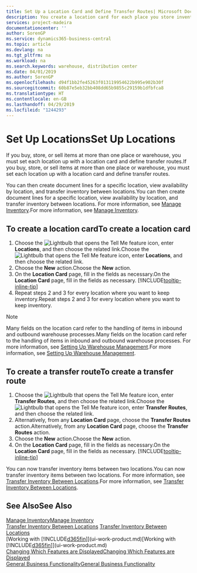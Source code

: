 ```yaml
---
title: Set Up a Location Card and Define Transfer Routes| Microsoft Docs
description: You create a location card for each place you store inventory items, for example, a warehouse or distribution centre, and set up routes to transfer items between locations.
services: project-madeira
documentationcenter: ''
author: SorenGP
ms.service: dynamics365-business-central
ms.topic: article
ms.devlang: na
ms.tgt_pltfrm: na
ms.workload: na
ms.search.keywords: warehouse, distribution center
ms.date: 04/01/2019
ms.author: SorenGP
ms.openlocfilehash: d94f1bb2fe45263f013119954622b995e902b30f
ms.sourcegitcommit: 60b87e5eb32bb408dd65b9855c29159b1dfbfca8
ms.translationtype: HT
ms.contentlocale: en-GB
ms.lasthandoff: 04/29/2019
ms.locfileid: "1244293"
---
```

# <a name="set-up-locations"></a><span data-ttu-id="190c8-103">Set Up Locations</span><span class="sxs-lookup"><span data-stu-id="190c8-103">Set Up Locations</span></span>
<span data-ttu-id="190c8-104">If you buy, store, or sell items at more than one place or warehouse, you must set each location up with a location card and define transfer routes.</span><span class="sxs-lookup"><span data-stu-id="190c8-104">If you buy, store, or sell items at more than one place or warehouse, you must set each location up with a location card and define transfer routes.</span></span>

<span data-ttu-id="190c8-105">You can then create document lines for a specific location, view availability by location, and transfer inventory between locations.</span><span class="sxs-lookup"><span data-stu-id="190c8-105">You can then create document lines for a specific location, view availability by location, and transfer inventory between locations.</span></span> <span data-ttu-id="190c8-106">For more information, see [Manage Inventory](inventory-manage-inventory.md).</span><span class="sxs-lookup"><span data-stu-id="190c8-106">For more information, see [Manage Inventory](inventory-manage-inventory.md).</span></span>

## <a name="to-create-a-location-card"></a><span data-ttu-id="190c8-107">To create a location card</span><span class="sxs-lookup"><span data-stu-id="190c8-107">To create a location card</span></span>
1. <span data-ttu-id="190c8-108">Choose the ![Lightbulb that opens the Tell Me feature](media/ui-search/search_small.png "Tell me what you want to do") icon, enter **Locations**, and then choose the related link.</span><span class="sxs-lookup"><span data-stu-id="190c8-108">Choose the ![Lightbulb that opens the Tell Me feature](media/ui-search/search_small.png "Tell me what you want to do") icon, enter **Locations**, and then choose the related link.</span></span>
2. <span data-ttu-id="190c8-109">Choose the **New** action.</span><span class="sxs-lookup"><span data-stu-id="190c8-109">Choose the **New** action.</span></span>
3. <span data-ttu-id="190c8-110">On the **Location Card** page, fill in the fields as necessary.</span><span class="sxs-lookup"><span data-stu-id="190c8-110">On the **Location Card** page, fill in the fields as necessary.</span></span> [!INCLUDE[tooltip-inline-tip](includes/tooltip-inline-tip_md.md)]
4. <span data-ttu-id="190c8-111">Repeat steps 2 and 3 for every location where you want to keep inventory.</span><span class="sxs-lookup"><span data-stu-id="190c8-111">Repeat steps 2 and 3 for every location where you want to keep inventory.</span></span>

> [!NOTE]  
> <span data-ttu-id="190c8-112">Many fields on the location card refer to the handling of items in inbound and outbound warehouse processes.</span><span class="sxs-lookup"><span data-stu-id="190c8-112">Many fields on the location card refer to the handling of items in inbound and outbound warehouse processes.</span></span> <span data-ttu-id="190c8-113">For more information, see [Setting Up Warehouse Management](warehouse-setup-warehouse.md).</span><span class="sxs-lookup"><span data-stu-id="190c8-113">For more information, see [Setting Up Warehouse Management](warehouse-setup-warehouse.md).</span></span>

## <a name="to-create-a-transfer-route"></a><span data-ttu-id="190c8-114">To create a transfer route</span><span class="sxs-lookup"><span data-stu-id="190c8-114">To create a transfer route</span></span>
1. <span data-ttu-id="190c8-115">Choose the ![Lightbulb that opens the Tell Me feature](media/ui-search/search_small.png "Tell me what you want to do") icon, enter **Transfer Routes**, and then choose the related link.</span><span class="sxs-lookup"><span data-stu-id="190c8-115">Choose the ![Lightbulb that opens the Tell Me feature](media/ui-search/search_small.png "Tell me what you want to do") icon, enter **Transfer Routes**, and then choose the related link.</span></span>
2. <span data-ttu-id="190c8-116">Alternatively, from any **Location Card** page, choose the **Transfer Routes** action.</span><span class="sxs-lookup"><span data-stu-id="190c8-116">Alternatively, from any **Location Card** page, choose the **Transfer Routes** action.</span></span>
3. <span data-ttu-id="190c8-117">Choose the **New** action.</span><span class="sxs-lookup"><span data-stu-id="190c8-117">Choose the **New** action.</span></span>
4. <span data-ttu-id="190c8-118">On the **Location Card** page, fill in the fields as necessary.</span><span class="sxs-lookup"><span data-stu-id="190c8-118">On the **Location Card** page, fill in the fields as necessary.</span></span> [!INCLUDE[tooltip-inline-tip](includes/tooltip-inline-tip_md.md)]

<span data-ttu-id="190c8-119">You can now transfer inventory items between two locations.</span><span class="sxs-lookup"><span data-stu-id="190c8-119">You can now transfer inventory items between two locations.</span></span> <span data-ttu-id="190c8-120">For more information, see [Transfer Inventory Between Locations](inventory-how-transfer-between-locations.md).</span><span class="sxs-lookup"><span data-stu-id="190c8-120">For more information, see [Transfer Inventory Between Locations](inventory-how-transfer-between-locations.md).</span></span>    

## <a name="see-also"></a><span data-ttu-id="190c8-121">See Also</span><span class="sxs-lookup"><span data-stu-id="190c8-121">See Also</span></span>
[<span data-ttu-id="190c8-122">Manage Inventory</span><span class="sxs-lookup"><span data-stu-id="190c8-122">Manage Inventory</span></span>](inventory-manage-inventory.md)  
<span data-ttu-id="190c8-123">[Transfer Inventory Between Locations](inventory-how-transfer-between-locations.md)  </span><span class="sxs-lookup"><span data-stu-id="190c8-123">[Transfer Inventory Between Locations](inventory-how-transfer-between-locations.md)  </span></span>  
<span data-ttu-id="190c8-124">[Working with [!INCLUDE[d365fin](includes/d365fin_md.md)]](ui-work-product.md)</span><span class="sxs-lookup"><span data-stu-id="190c8-124">[Working with [!INCLUDE[d365fin](includes/d365fin_md.md)]](ui-work-product.md)</span></span>  
[<span data-ttu-id="190c8-125">Changing Which Features are Displayed</span><span class="sxs-lookup"><span data-stu-id="190c8-125">Changing Which Features are Displayed</span></span>](ui-experiences.md)  
[<span data-ttu-id="190c8-126">General Business Functionality</span><span class="sxs-lookup"><span data-stu-id="190c8-126">General Business Functionality</span></span>](ui-across-business-areas.md)
